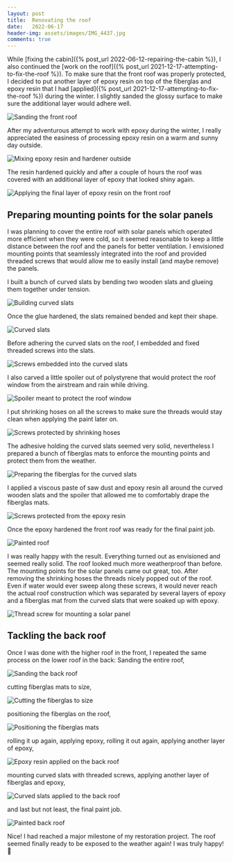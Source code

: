 ```yaml
---
layout: post
title:  Renovating the roof
date:   2022-06-17
header-img: assets/images/IMG_4437.jpg
comments: true
---
```


While [fixing the cabin]({% post_url 2022-06-12-repairing-the-cabin %}), I also continued the [work on the roof]({% post_url 2021-12-17-attempting-to-fix-the-roof %}). To make sure that the front roof was properly protected, I decided to put another layer of epoxy resin on top of the fiberglas and epoxy resin that I had [applied]({% post_url 2021-12-17-attempting-to-fix-the-roof %}) during the winter. I slightly sanded the glossy surface to make sure the additional layer would adhere well.

![Sanding the front roof](/assets/images/IMG_4244.jpg)

After my adventurous attempt to work with epoxy during the winter, I really appreciated the easiness of processing epoxy resin on a warm and sunny day outside.

![Mixing epoxy resin and hardener outside](/assets/images/IMG_4529_2.jpg)

The resin hardened quickly and after a couple of hours the roof was covered with an additional layer of epoxy that looked shiny again.

![Applying the final layer of epoxy resin on the front roof](/assets/images/IMG_4248_2.jpg)

## Preparing mounting points for the solar panels

I was planning to cover the entire roof with solar panels which operated more efficient when they were cold, so it seemed reasonable to keep a little distance between the roof and the panels for better ventilation. I envisioned mounting points that seamlessly integrated into the roof and provided threaded screws that would allow me to easily install (and maybe remove) the panels.

I built a bunch of curved slats by bending two wooden slats and glueing them together under tension.

![Building curved slats](/assets/images/IMG_4243.jpg)

Once the glue hardened, the slats remained bended and kept their shape.

![Curved slats](/assets/images/IMG_4250.jpg)

Before adhering the curved slats on the roof, I embedded and fixed threaded screws into the slats.

![Screws embedded into the curved slats](/assets/images/IMG_4262_2.jpg)

I also carved a little spoiler out of polystyrene that would protect the roof window from the airstream and rain while driving.

![Spoiler meant to protect the roof window](/assets/images/IMG_4263.jpg)

I put shrinking hoses on all the screws to make sure the threads would stay clean when applying the paint later on.

![Screws protected by shrinking hoses](/assets/images/IMG_4264.jpg)

The adhesive holding the curved slats seemed very solid, nevertheless I prepared a bunch of fiberglas mats to enforce the mounting points and protect them from the weather.

![Preparing the fiberglas for the curved slats](/assets/images/IMG_4265.jpg)

I applied a viscous paste of saw dust and epoxy resin all around the curved wooden slats and the spoiler that allowed me to comfortably drape the fiberglas mats.

![Screws protected from the epoxy resin](/assets/images/IMG_4275_2.jpg)

Once the epoxy hardened the front roof was ready for the final paint job.

![Painted roof](/assets/images/IMG_4437.jpg)

I was really happy with the result. Everything turned out as envisioned and seemed really solid. The roof looked much more weatherproof than before. The mounting points for the solar panels came out great, too. After removing the shrinking hoses the threads nicely popped out of the roof. Even if water would ever sweep along these screws, it would never reach the actual roof construction which was separated by several layers of epoxy and a fiberglas mat from the curved slats that were soaked up with epoxy.

![Thread screw for mounting a solar panel](/assets/images/IMG_4446.jpg)

## Tackling the back roof

Once I was done with the higher roof in the front, I repeated the same process on the lower roof in the back: Sanding the entire roof,

![Sanding the back roof](/assets/images/IMG_4520.jpg)

cutting fiberglas mats to size,

![Cutting the fiberglas to size](/assets/images/IMG_4527.jpg)

positioning the fiberglas on the roof,

![Positioning the fiberglas mats](/assets/images/IMG_4525.jpg)

rolling it up again, applying epoxy, rolling it out again, applying another layer of epoxy,

![Epoxy resin applied on the back roof](/assets/images/IMG_4526.jpg)

mounting curved slats with threaded screws, applying another layer of fiberglas and epoxy,

![Curved slats applied to the back roof](/assets/images/IMG_4569.jpg)

and last but not least, the final paint job.

![Painted back roof](/assets/images/IMG_4597.jpg)

Nice! I had reached a major milestone of my restoration project. The roof seemed finally ready to be exposed to the weather again! I was truly happy! :tada:
